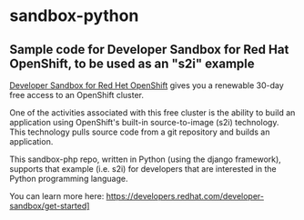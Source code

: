 # sandbox-python

## Sample code for Developer Sandbox for Red Hat OpenShift, to be used as an "s2i" example

[Developer Sandbox for Red Het OpenShift](https://developers.redhat.com/developer-sandbox/get-started) gives you a renewable 30-day free access to an OpenShift cluster.

One of the activities associated with this free cluster is the ability to build an application using OpenShift's built-in source-to-image (s2i) technology. This technology pulls source code from a git repository and builds an application.

This sandbox-php repo, written in Python (using the django framework), supports that example (i.e. s2i) for developers that are interested in the Python programming language.

You can learn more here: https://developers.redhat.com/developer-sandbox/get-started]
